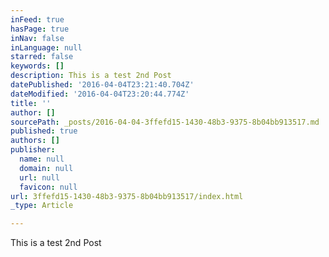 ```yaml
---
inFeed: true
hasPage: true
inNav: false
inLanguage: null
starred: false
keywords: []
description: This is a test 2nd Post
datePublished: '2016-04-04T23:21:40.704Z'
dateModified: '2016-04-04T23:20:44.774Z'
title: ''
author: []
sourcePath: _posts/2016-04-04-3ffefd15-1430-48b3-9375-8b04bb913517.md
published: true
authors: []
publisher:
  name: null
  domain: null
  url: null
  favicon: null
url: 3ffefd15-1430-48b3-9375-8b04bb913517/index.html
_type: Article

---
```

This is a test 2nd Post